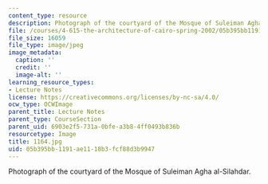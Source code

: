 ```yaml
---
content_type: resource
description: Photograph of the courtyard of the Mosque of Suleiman Agha al-Silahdar.
file: /courses/4-615-the-architecture-of-cairo-spring-2002/05b395bb1191ae1118b3fcf88d3b9947_1164.jpg
file_size: 16059
file_type: image/jpeg
image_metadata:
  caption: ''
  credit: ''
  image-alt: ''
learning_resource_types:
- Lecture Notes
license: https://creativecommons.org/licenses/by-nc-sa/4.0/
ocw_type: OCWImage
parent_title: Lecture Notes
parent_type: CourseSection
parent_uid: 6903e2f5-731a-0bfe-a3b8-4ff0493b836b
resourcetype: Image
title: 1164.jpg
uid: 05b395bb-1191-ae11-18b3-fcf88d3b9947
---
```

Photograph of the courtyard of the Mosque of Suleiman Agha al-Silahdar.